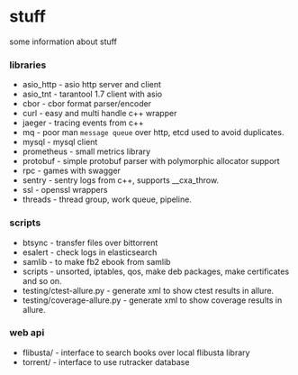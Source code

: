 # stuff

some information about stuff

### libraries
- asio_http - asio http server and client
- asio_tnt - tarantool 1.7 client with asio
- cbor - cbor format parser/encoder
- curl - easy and multi handle c++ wrapper
- jaeger - tracing events from c++
- mq - poor man `message queue` over http, etcd used to avoid duplicates.
- mysql - mysql client
- prometheus - small metrics library
- protobuf - simple protobuf parser with polymorphic allocator support
- rpc - games with swagger
- sentry - sentry logs from c++, supports __cxa_throw.
- ssl - openssl wrappers
- threads - thread group, work queue, pipeline.

### scripts
- btsync  - transfer files over bittorrent
- esalert - check logs in elasticsearch
- samlib  - to make fb2 ebook from samlib
- scripts - unsorted, iptables, qos, make deb packages, make certificates and so on.
- testing/ctest-allure.py - generate xml to show ctest results in allure.
- testing/coverage-allure.py - generate xml to show coverage results in allure.

### web api
- flibusta/ - interface to search books over local flibusta library
- torrent/ - interface to use rutracker database
